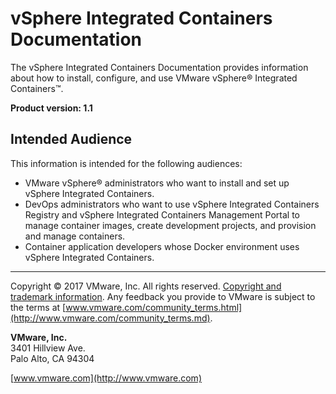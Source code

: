 # vSphere Integrated Containers Documentation

The vSphere Integrated Containers Documentation provides information about how to install, configure, and use VMware vSphere&reg; Integrated Containers&trade;.

**Product version: 1.1**

## Intended Audience

This information is intended for the following audiences:

- VMware vSphere&reg; administrators who want to install and set up vSphere Integrated Containers. 
- DevOps administrators who want to use vSphere Integrated Containers Registry and vSphere Integrated Containers Management Portal to manage container images, create development projects, and provision and manage containers.
- Container application developers whose Docker environment uses vSphere Integrated Containers. 

----------

Copyright &copy; 2017 VMware, Inc. All rights reserved. [Copyright and trademark information](http://pubs.vmware.com/copyright-trademark.md). Any feedback you provide to VMware is subject to the terms at [www.vmware.com/community_terms.html](http://www.vmware.com/community_terms.md).

**VMware, Inc.**<br>
3401 Hillview Ave.<br>
Palo Alto, CA 94304

[www.vmware.com](http://www.vmware.com)
